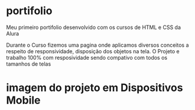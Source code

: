 # portifolio
Meu primeiro portifolio desenvolvido com os cursos de HTML e CSS da Alura

Durante o Curso fizemos uma pagina onde aplicamos diversos conceitos a respeito de responsividade, disposição dos objetos na tela.
O Projeto e trabalho 100% com resposividade sendo compativo com todos os tamanhos de telas

# imagem do projeto em Dispositivos Mobile

